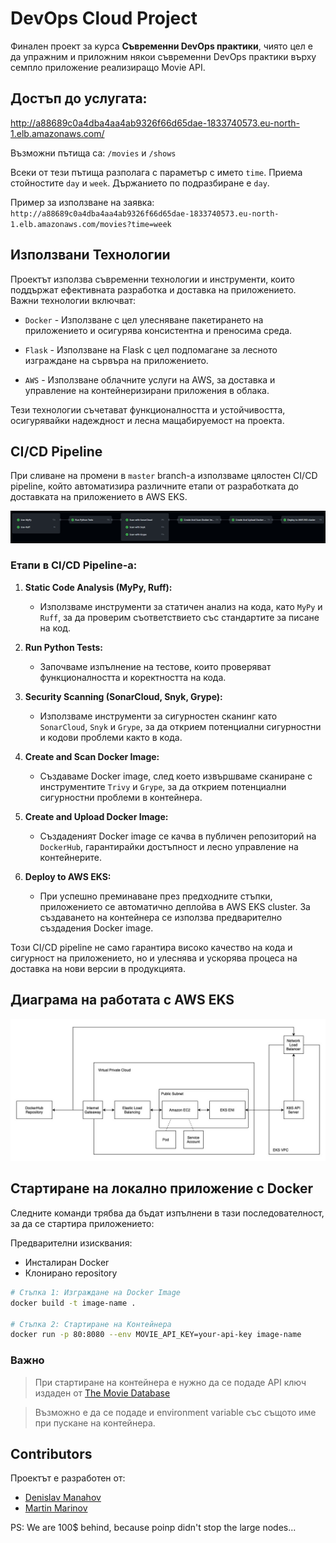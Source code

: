 # DevOps Cloud Project

Финален проект за курса **Съвременни DevOps практики**, чиято цел е да упражним и приложним някои съвременни DevOps практики върху семпло приложение реализиращо Movie API.

## Достъп до услугата:
http://a88689c0a4dba4aa4ab9326f66d65dae-1833740573.eu-north-1.elb.amazonaws.com/

Възможни пътища са:
`/movies` и `/shows`

Всеки от тези пътища разполага с параметър с името `time`.
Приема стойностите `day` и `week`. Държанието по подразбиране е `day`.

Пример за използване на заявка: `http://a88689c0a4dba4aa4ab9326f66d65dae-1833740573.eu-north-1.elb.amazonaws.com/movies?time=week`

## Използвани Технологии

Проектът използва съвременни технологии и инструменти, които поддържат ефективната разработка и доставка на приложението. Важни технологии включват:

- `Docker` - Използване с цел улесняване пакетирането на приложението и осигурява консистентна и преносима среда.

- `Flask` - Използване на Flask с цел подпомагане за лесното изграждане на сървъра на приложението.

- `AWS` - Използване облачните услуги на AWS, за доставка и управление на контейнеризирани приложения в облака.

Тези технологии съчетават функционалността и устойчивостта, осигурявайки надеждност и лесна мащабируемост на проекта.

## CI/CD Pipeline

При сливане на промени в `master` branch-a използваме цялостен CI/CD pipeline, който автоматизира различните етапи от разработката до доставката на приложението в AWS EKS.

![master-ci-pipeline](/blob/master-ci.png)

### Етапи в CI/CD Pipeline-а:

1. **Static Code Analysis (MyPy, Ruff):**
   - Използваме инструменти за статичен анализ на кода, като `MyPy` и `Ruff`, за да проверим съответствието със стандартите за писане на код.

2. **Run Python Tests:**
   - Започваме изпълнение на тестове, които проверяват функционалността и коректността на кода.

3. **Security Scanning (SonarCloud, Snyk, Grype):**
   - Използваме инструменти за сигурностен сканинг като `SonarCloud`, `Snyk` и `Grype`, за да открием потенциални сигурностни и кодови проблеми както в кода.

4. **Create and Scan Docker Image:**
   - Създаваме Docker image, след което извършваме сканиране с инструментите `Trivy` и `Grype`, за да открием потенциални сигурностни проблеми в контейнера.

5. **Create and Upload Docker Image:**
   - Създаденият Docker image се качва в публичен репозиторий на `DockerHub`, гарантирайки достъпност и лесно управление на контейнерите.

6. **Deploy to AWS EKS:**
   - При успешно преминаване през предходните стъпки, приложението се автоматично деплойва в AWS EKS cluster. За създаването на контейнера се използва предварително създадения Docker image.

Този CI/CD pipeline не само гарантира високо качество на кода и сигурност на приложението, но и улеснява и ускорява процеса на доставка на нови версии в продукцията.

## Диаграма на работата с AWS EKS

![aws-eks-communication-diagram](/blob/aws-communication-diagram.jpg)

## Стартиране на локално приложение с Docker

Следните команди трябва да бъдат изпълнени в тази последователност, за да се стартира приложението:

Предварителни изисквания:
 - Инсталиран Docker
 - Клонирано repository

```bash
# Стъпка 1: Изграждане на Docker Image
docker build -t image-name .

# Стъпка 2: Стартиране на Контейнера
docker run -p 80:8080 --env MOVIE_API_KEY=your-api-key image-name
```
### Важно
> При стартиране на контейнера е нужно да се подаде API ключ издаден от [The Movie Database](https://www.themoviedb.org/)

> Възможно е да се подаде и environment variable със същото име при пускане на контейнера.
## Contributors

Проектът е разработен от:

- [Denislav Manahov](https://github.com/poinp)
- [Martin Marinov](https://github.com/baczewski)

PS: We are 100$ behind, because poinp didn't stop the large nodes...
